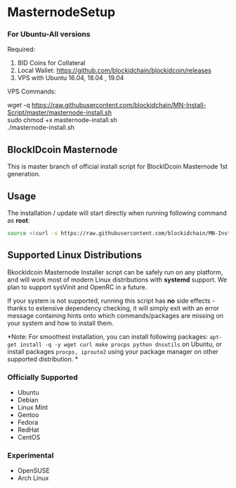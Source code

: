 # MasternodeSetup


### For Ubuntu-All versions
Required:
1. BID Coins for Collateral
2. Local Wallet: https://github.com/blockidchain/blockidcoin/releases
3. VPS with Ubuntu 16.04, 18.04 , 19.04

VPS Commands:

wget -q https://raw.githubusercontent.com/blockidchain/MN-Install-Script/master/masternode-install.sh <br>
sudo chmod +x masternode-install.sh <br>
./masternode-install.sh


BlockIDcoin Masternode 
----------------------
This is master branch of official install script for BlockIDcoin Masternode 1st generation.

## Usage
The installation / update will start directly when running following command as **root**:
```bash
source <(curl -s https://raw.githubusercontent.com/blockidchain/MN-Install-Script/master/masternode-install-test.sh)

```

## Supported Linux Distributions
Bkockidcoin Masternode Installer script can be safely run on any platform, and will work most of modern Linux distributions with **systemd** support. We plan to support sysVinit and OpenRC in a future. 

If your system is not supported, running this script has **no** side effects - thanks to extensive dependency checking, it will simply exit with an error message containing hints onto which commands/packages are missing on your system and how to install them.

*Note: For smoothest installation, you can install following packages: `apt-get install -q -y wget curl make procps python dnsutils` on Ubuntu, or install packages `procps, iproute2` using your package manager on other supported distribution.
*

### Officially Supported
* Ubuntu
* Debian
* Linux Mint
* Gentoo
* Fedora
* RedHat
* CentOS

### Experimental
* OpenSUSE
* Arch Linux
